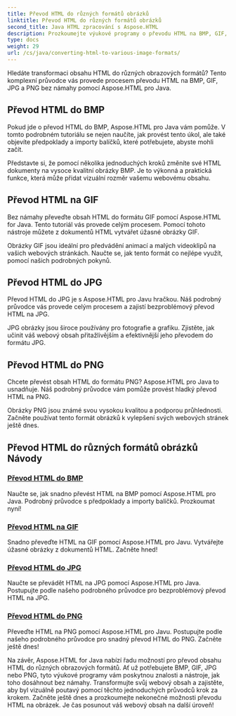 ```yaml
---
title: Převod HTML do různých formátů obrázků
linktitle: Převod HTML do různých formátů obrázků
second_title: Java HTML zpracování s Aspose.HTML
description: Prozkoumejte výukové programy o převodu HTML na BMP, GIF, JPG a PNG bez námahy s Aspose.HTML pro Java. Vytvářejte úžasné obrázky z dokumentů HTML.
type: docs
weight: 29
url: /cs/java/converting-html-to-various-image-formats/
---
```


Hledáte transformaci obsahu HTML do různých obrazových formátů? Tento komplexní průvodce vás provede procesem převodu HTML na BMP, GIF, JPG a PNG bez námahy pomocí Aspose.HTML pro Java. 

## Převod HTML do BMP

Pokud jde o převod HTML do BMP, Aspose.HTML pro Java vám pomůže. V tomto podrobném tutoriálu se nejen naučíte, jak provést tento úkol, ale také objevíte předpoklady a importy balíčků, které potřebujete, abyste mohli začít.

Představte si, že pomocí několika jednoduchých kroků změníte své HTML dokumenty na vysoce kvalitní obrázky BMP. Je to výkonná a praktická funkce, která může přidat vizuální rozměr vašemu webovému obsahu.

## Převod HTML na GIF

Bez námahy převeďte obsah HTML do formátu GIF pomocí Aspose.HTML for Java. Tento tutoriál vás provede celým procesem. Pomocí tohoto nástroje můžete z dokumentů HTML vytvářet úžasné obrázky GIF.

Obrázky GIF jsou ideální pro předvádění animací a malých videoklipů na vašich webových stránkách. Naučte se, jak tento formát co nejlépe využít, pomocí našich podrobných pokynů.

## Převod HTML do JPG

Převod HTML do JPG je s Aspose.HTML pro Javu hračkou. Náš podrobný průvodce vás provede celým procesem a zajistí bezproblémový převod HTML na JPG.

JPG obrázky jsou široce používány pro fotografie a grafiku. Zjistěte, jak učinit váš webový obsah přitažlivějším a efektivnější jeho převodem do formátu JPG.

## Převod HTML do PNG

Chcete převést obsah HTML do formátu PNG? Aspose.HTML pro Java to usnadňuje. Náš podrobný průvodce vám pomůže provést hladký převod HTML na PNG.

Obrázky PNG jsou známé svou vysokou kvalitou a podporou průhlednosti. Začněte používat tento formát obrázků k vylepšení svých webových stránek ještě dnes.

## Převod HTML do různých formátů obrázků Návody
### [Převod HTML do BMP](./convert-html-to-bmp/)
Naučte se, jak snadno převést HTML na BMP pomocí Aspose.HTML pro Java. Podrobný průvodce s předpoklady a importy balíčků. Prozkoumat nyní!
### [Převod HTML na GIF](./convert-html-to-gif/)
Snadno převeďte HTML na GIF pomocí Aspose.HTML pro Javu. Vytvářejte úžasné obrázky z dokumentů HTML. Začněte hned!
### [Převod HTML do JPG](./convert-html-to-jpg/)
Naučte se převádět HTML na JPG pomocí Aspose.HTML pro Java. Postupujte podle našeho podrobného průvodce pro bezproblémový převod HTML na JPG.
### [Převod HTML do PNG](./convert-html-to-png/)
Převeďte HTML na PNG pomocí Aspose.HTML pro Javu. Postupujte podle našeho podrobného průvodce pro snadný převod HTML do PNG. Začněte ještě dnes!

Na závěr, Aspose.HTML for Java nabízí řadu možností pro převod obsahu HTML do různých obrazových formátů. Ať už potřebujete BMP, GIF, JPG nebo PNG, tyto výukové programy vám poskytnou znalosti a nástroje, jak toho dosáhnout bez námahy. Transformujte svůj webový obsah a zajistěte, aby byl vizuálně poutavý pomocí těchto jednoduchých průvodců krok za krokem. Začněte ještě dnes a prozkoumejte nekonečné možnosti převodu HTML na obrázek. Je čas posunout váš webový obsah na další úroveň!